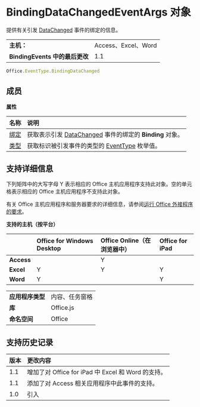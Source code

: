 
# BindingDataChangedEventArgs 对象
提供有关引发 [DataChanged](../../reference/shared/binding.bindingdatachangedevent.md) 事件的绑定的信息。

|||
|:-----|:-----|
|**主机：**|Access、Excel、Word|
|**BindingEvents 中的最后更改**|1.1|

```js
Office.EventType.BindingDataChanged
```


## 成员


**属性**


|**名称**|**说明**|
|:-----|:-----|
|[绑定](../../reference/shared/binding.bindingdatachangedeventargs.binding.md)|获取表示引发 [DataChanged](../../reference/shared/binding.md) 事件的绑定的 **Binding** 对象。|
|[类型](../../reference/shared/binding.bindingdatachangedeventargs.type.md)|获取标识被引发事件的类型的 [EventType](../../reference/shared/eventtype-enumeration.md) 枚举值。|

## 支持详细信息


下列矩阵中的大写字母 Y 表示相应的 Office 主机应用程序支持此对象。空的单元格表示相应的 Office 主机应用程序不支持此对象。

有关 Office 主机应用程序和服务器要求的详细信息，请参阅[运行 Office 外接程序的要求](../../docs/overview/requirements-for-running-office-add-ins.md)。


**支持的主机（按平台）**


||**Office for Windows Desktop**|**Office Online（在浏览器中）**|**Office for iPad**|
|:-----|:-----|:-----|:-----|
|**Access**||Y||
|**Excel**|Y|Y|Y|
|**Word**|Y||Y|

|||
|:-----|:-----|
|**应用程序类型**|内容、任务窗格|
|**库**|Office.js|
|**命名空间**|Office|

## 支持历史记录




|**版本**|**更改内容**|
|:-----|:-----|
|1.1|增加了对 Office for iPad 中 Excel 和 Word 的支持。|
|1.1|添加了对 Access 相关应用程序中此事件的支持。|
|1.0|引入|
